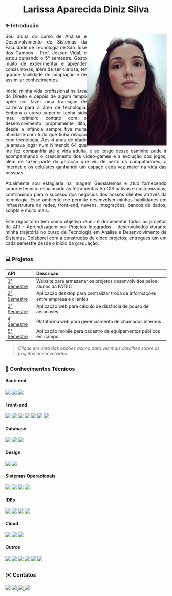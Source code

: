 <h1 align="center"> Larissa Aparecida Diniz Silva </h1>

<div align="justify">
 <h3 align="left">✨ Introdução</h3>
 <div style="display: inline_block">
    <img align="right" src="Imagens/lari.jpeg" height="350" width="250">
  <div>
Sou aluna do curso de Análise e Desenvolvimento de Sistemas da Faculdade de Tecnologia de São José dos Campos - Prof. Jessen Vidal, e estou cursando o 5º semestre.
Gosto muito de experimentar e aprender coisas novas, além de ser curiosa, ter grande facilidade de adaptação e de assimilar conhecimentos.
<br><br>
Iniciei minha vida profissional na área do Direito e depois de algum tempo optei por fazer uma transição de carreira para a área de tecnologia. Embora o curso superior tenha sido meu primeiro contato com o desenvolvimento propriamente dito, desde a infãncia sempre tive muita afinidade com tudo que tinha relação com tecnologia. Aos 4 anos de idade já amava jogar num Nintendo 64 que me fez companhia até a vida adulta, e ao longo desse caminho pude ir acompanhando o crescimento dos vídeo-games e a evolução dos jogos, além de fazer parte da geração que viu de perto os computadores, a internet e os celulares ganhando um espaço cada vez maior na vida das pessoas. 
<br><br>
Atualmente sou estágiaria na Imagem Geosistemas e atuo fornecendo suporte técnico relacionado às ferramentas ArcGIS nativas e customizadas, contribuindo para o sucesso dos negócios dos nossos clientes através da tecnologia. Esse ambiente me permite desenvolver minhas habilidades em infraestrutura de redes, front-end, nuvens, integrações, bancos de dados, scripts e muito mais. 
<br><br>
Este repositório tem como objetivo reunir e documentar todos os projetos de API - Aprendizagem por Projetos Integrados - desenvolvidos durante minha trajetória no curso de Tecnologia em Análise e Desenvolvimento de Sistemas. Colaborei com a construção de cinco projetos, entregues um em cada semestre desde o início da graduação. 
<br>
 </div>
 
 ##

<h3 align="left">💻 Projetos </h3> 
<div align="left">
  
 |   API  |    Descrição    |
 | :---         | :---      |
 | [1° Semestre]()   | Website para armazenar os projetos desenvolvidos pelos alunos da FATEC |
 | [2° Semestre]()   | Aplicação desktop para centralizar troca de informações entre empresa e clientes  | 
 | [3° Semestre]()   | Aplicação web para cálculo de distância de pouso de aeronaves     | 
 | [4° Semestre]()   | Plataforma web para gerenciamento de chamados internos   | 
 | [5° Semestre]()   | Aplicação mobile para cadastro de equipamentos públicos em campo    |

> _Clique em uma das opções acima para ver mais detalhes sobre os projetos desenvolvidos._
 
</div>

 ##
 
<h3 align="left">📑 	Conhecimentos Técnicos </h3> 
 <!-- Back-end / Front-end / DevOps -->
   <h4 align="left">Back-end</h4>  
  <img src="https://img.shields.io/badge/Node.js-339933?style=for-the-badge&logo=nodedotjs&logoColor=white" target="_blank">
 <img src="https://img.shields.io/badge/Python-FFD43B?style=for-the-badge&logo=python&logoColor=blue" target="_blank">
 <img src="https://img.shields.io/badge/TypeScript-007ACC?style=for-the-badge&logo=typescript&logoColor=white">

   <h4 align="left">Front-end</h4>  
 <img src="https://img.shields.io/badge/HTML5-E34F26?style=for-the-badge&logo=html5&logoColor=white" target="_blank">
 <img src="https://img.shields.io/badge/CSS3-1572B6?style=for-the-badge&logo=css3&logoColor=white" target="_blank">
 <img src="https://img.shields.io/badge/JavaScript-323330?style=for-the-badge&logo=javascript&logoColor=F7DF1E" target="_blank">
 <img src="https://img.shields.io/badge/React-20232A?style=for-the-badge&logo=react&logoColor=61DAFB" target="_blank">
 <img src="https://img.shields.io/badge/React_Native-20232A?style=for-the-badge&logo=react&logoColor=61DAFB" target="_blank">
 <img src="https://img.shields.io/badge/Django-092E20?style=for-the-badge&logo=django&logoColor=green" target="_blank">
 <img src="https://img.shields.io/badge/Bootstrap-563D7C?style=for-the-badge&logo=bootstrap&logoColor=white" target="_blank">

   <h4 align="left">Database</h4>  
 <img src="https://img.shields.io/badge/MongoDB-4EA94B?style=for-the-badge&logo=mongodb&logoColor=white" target="_blank">
 <img src="https://img.shields.io/badge/MySQL-005C84?style=for-the-badge&logo=mysql&logoColor=white" target="_blank">
 <img src="https://img.shields.io/badge/MariaDB-003545?style=for-the-badge&logo=mariadb&logoColor=white" target="_blank">

   <h4 align="left">Design</h4>  
 <img src="https://img.shields.io/badge/Figma-F24E1E?style=for-the-badge&logo=figma&logoColor=white" target="_blank">
 <img src="https://img.shields.io/badge/Canva-%2300C4CC.svg?&style=for-the-badge&logo=Canva&logoColor=white" target="_blank">

 <h4 align="left">Sistemas Operacionais</h4>
 <img src="https://img.shields.io/badge/Windows-0078D6?style=for-the-badge&logo=windows&logoColor=white">
 <img src="https://img.shields.io/badge/Ubuntu-E95420?style=for-the-badge&logo=ubuntu&logoColor=white">
 <img src="https://img.shields.io/badge/Debian-A81D33?style=for-the-badge&logo=debian&logoColor=white">
 <img src="https://img.shields.io/badge/Android-3DDC84?style=for-the-badge&logo=android&logoColor=white">

 <h4 align="left">IDEs</h4>
 <img src="https://img.shields.io/badge/Android_Studio-3DDC84?style=for-the-badge&logo=android-studio&logoColor=white">
 <img src="https://img.shields.io/badge/apache%20netbeans-1B6AC6?style=for-the-badge&logo=apache%20netbeans%20IDE&logoColor=white">
 <img src="https://img.shields.io/badge/IntelliJ_IDEA-000000.svg?style=for-the-badge&logo=intellij-idea&logoColor=white">
 <img src="https://img.shields.io/badge/VSCode-0078D4?style=for-the-badge&logo=visual%20studio%20code&logoColor=white">

<h4 align="left">Cloud</h4>
<img src="https://img.shields.io/badge/Azure_DevOps-0078D7?style=for-the-badge&logo=azure-devops&logoColor=white">
<img src="https://img.shields.io/badge/Amazon_AWS-FF9900?style=for-the-badge&logo=amazonaws&logoColor=white">
<img src="https://img.shields.io/badge/Vercel-000000?style=for-the-badge&logo=vercel&logoColor=white">

<h4 align="left">Outros</h4>
<img src="https://img.shields.io/badge/LibreOffice-18A303?style=for-the-badge&logo=LibreOffice&logoColor=white">
<img src="https://img.shields.io/badge/Microsoft_Office-D83B01?style=for-the-badge&logo=microsoft-office&logoColor=white" target="_blank">
<img src="https://img.shields.io/badge/Salesforce-00A1E0?style=for-the-badge&logo=Salesforce&logoColor=white" target="_blank">
<img src="https://img.shields.io/badge/GIT-E44C30?style=for-the-badge&logo=git&logoColor=white" target="_blank">
<img src="https://img.shields.io/badge/Notion-000000?style=for-the-badge&logo=notion&logoColor=white">
<img src="https://img.shields.io/badge/Miro-F7C922?style=for-the-badge&logo=Miro&logoColor=050036">

 ##
 
<h3 align="left">✉️ Contatos </h3> 
 <div align="left"> 
   <a href = "mailto:contatolarissa_a_p@hotmail.com"><img src="https://img.shields.io/badge/Microsoft_Outlook-0078D4?style=for-the-badge&logo=microsoft-outlook&logoColor=white" target="_blank"></a>
  <a href = "mailto:contatodiniz.laari@gmail.com">
    <img src="https://img.shields.io/badge/-Gmail-%23EA4335?style=for-the-badge&logo=gmail&logoColor=white" target="_blank">
  </a>
  <a href="https://www.linkedin.com/in/larissa-diniz-dev" target="_blank">
    <img src="https://img.shields.io/badge/-LinkedIn-%230077B5?style=for-the-badge&logo=linkedin&logoColor=white" target="_blank"> 
  </a>
  <a href="https://instagram.com/laaridiniz_" target="_blank">
    <img src="https://img.shields.io/badge/-Instagram-%23E4405F?style=for-the-badge&logo=instagram&logoColor=white" target="_blank"> 
   </a> 
</div>  
